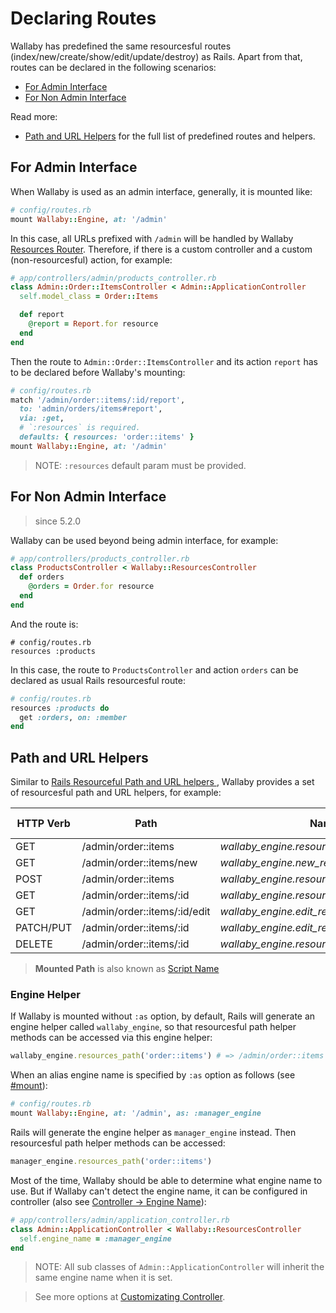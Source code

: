 # Declaring Routes

Wallaby has predefined the same resourcesful routes (index/new/create/show/edit/update/destroy) as Rails. Apart from that, routes can be declared in the following scenarios:

- [For Admin Interface](#for-admin-interface)
- [For Non Admin Interface](#for-non-admin-interface)

Read more:

- [Path and URL Helpers](#path-and-url-helpers) for the full list of predefined routes and helpers.

## For Admin Interface

When Wallaby is used as an admin interface, generally, it is mounted like:

```ruby
# config/routes.rb
mount Wallaby::Engine, at: '/admin'
```

In this case, all URLs prefixed with `/admin` will be handled by Wallaby [Resources Router](https://www.rubydoc.info/gems/wallaby/Wallaby/ResourcesRouter). Therefore, if there is a custom controller and a custom (non-resourcesful) action, for example:

```ruby
# app/controllers/admin/products_controller.rb
class Admin::Order::ItemsController < Admin::ApplicationController
  self.model_class = Order::Items

  def report
    @report = Report.for resource
  end
end
```

Then the route to `Admin::Order::ItemsController` and its action `report` has to be declared before Wallaby's mounting:

```ruby
# config/routes.rb
match '/admin/order::items/:id/report',
  to: 'admin/orders/items#report',
  via: :get,
  # `:resources` is required.
  defaults: { resources: 'order::items' }
mount Wallaby::Engine, at: '/admin'
```

> NOTE: `:resources` default param must be provided.

## For Non Admin Interface

> since 5.2.0

Wallaby can be used beyond being admin interface, for example:

```ruby
# app/controllers/products_controller.rb
class ProductsController < Wallaby::ResourcesController
  def orders
    @orders = Order.for resource
  end
end
```

And the route is:

```
# config/routes.rb
resources :products
```

In this case, the route to `ProductsController` and action `orders` can be declared as usual Rails resourcesful route:

```ruby
# config/routes.rb
resources :products do
  get :orders, on: :member
end
```

## Path and URL Helpers

Similar to [Rails Resourceful Path and URL helpers ](http://guides.rubyonrails.org/routing.html#path-and-url-helpers), Wallaby provides a set of resourcesful path and URL helpers, for example:

| HTTP Verb |	Path	                        | Named Helper                                            | Controller#Action         | Mounted Path  | Engine Name     | Resources Name  |
| --------- | ----------------------------- | ------------------------------------------------------- | ------------------------- | ------------- | --------------- | --------------- |
| GET       |	/admin/order::items	          | _wallaby_engine.resources_path('order::items')_         | admin/order/items#index	  | /admin        | wallaby_engine  | order::items    |
| GET       |	/admin/order::items/new	      | _wallaby_engine.new_resource_path('order::items')_      | admin/order/items#new	    | /admin        | wallaby_engine  | order::items    |
| POST      |	/admin/order::items	          | _wallaby_engine.resources_path('order::items')_         | admin/order/items#create	| /admin        | wallaby_engine  | order::items    |
| GET       |	/admin/order::items/:id	      | _wallaby_engine.resource_path('order::items',:id)_      | admin/order/items#show	  | /admin        | wallaby_engine  | order::items    |
| GET       |	/admin/order::items/:id/edit  | _wallaby_engine.edit_resource_path('order::items',:id)_ | admin/order/items#edit	  | /admin        | wallaby_engine  | order::items    |
| PATCH/PUT |	/admin/order::items/:id	      | _wallaby_engine.edit_resource_path('order::items',:id)_ | admin/order/items#update	| /admin        | wallaby_engine  | order::items    |
| DELETE    |	/admin/order::items/:id	      | _wallaby_engine.resource_path('order::items',:id)_      | admin/order/items#destroy | /admin        | wallaby_engine  | order::items    |

> **Mounted Path** is also known as [Script Name](http://api.rubyonrails.org/classes/ActionDispatch/Routing/Redirection.html)

### Engine Helper

If Wallaby is mounted without `:as` option, by default, Rails will generate an engine helper called `wallaby_engine`, so that resourcesful path helper methods can be accessed via this engine helper:

```ruby
wallaby_engine.resources_path('order::items') # => /admin/order::items
```

When an alias engine name is specified by `:as` option as follows (see [#mount](http://api.rubyonrails.org/classes/ActionDispatch/Routing/Mapper/Base.html#method-i-mount)):

```ruby
# config/routes.rb
mount Wallaby::Engine, at: '/admin', as: :manager_engine
```

Rails will generate the engine helper as `manager_engine` instead. Then resourcesful path helper methods can be accessed:

```ruby
manager_engine.resources_path('order::items')
```

Most of the time, Wallaby should be able to determine what engine name to use. But if Wallaby can't detect the engine name, it can be configured in controller (also see [Controller -> Engine Name](controller.md#engine-name)):

```ruby
# app/controllers/admin/application_controller.rb
class Admin::ApplicationController < Wallaby::ResourcesController
  self.engine_name = :manager_engine
end
```

> NOTE: All sub classes of `Admin::ApplicationController` will inherit the same engine name when it is set.

> See more options at [Customizating Controller](controller.md).

